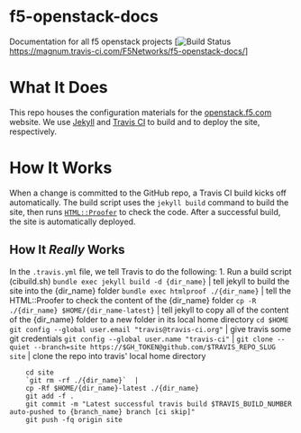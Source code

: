 # f5-openstack-docs
Documentation for all f5 openstack projects
[![Build Status](https://magnum.travis-ci.com/F5Networks/f5-openstack-docs.svg?branch=master)https://magnum.travis-ci.com/F5Networks/f5-openstack-docs/]

# What It Does

This repo houses the configuration materials for the [openstack.f5.com] website. We use [Jekyll] and [Travis CI] to build and to deploy the site, respectively.

# How It Works
When a change is committed to the GitHub repo, a Travis CI build kicks off automatically. The build script uses the `jekyll build` command to build the site, then runs [`HTML::Proofer`] to check the code. After a successful build, the site is automatically deployed.

## How It *Really* Works
In the `.travis.yml` file, we tell Travis to do the following:
    1. Run a build script (cibuild.sh)
        `bundle exec jekyll build -d {dir_name}` | tell jekyll to build the site into the \{dir_name\} folder
        `bundle exec htmlproof ./{dir_name}`  | tell the HTML::Proofer to check the content of the \{dir_name\} folder
        `cp -R ./{dir_name} $HOME/{dir_name-latest}` | tell jekyll to copy all of the content of the \{dir_name\} folder to a new folder in its local home directory
        `cd $HOME`
       `git config --global user.email "travis@travis-ci.org"`  | give travis some git credentials
        `git config --global user.name "travis-ci"`  | 
        `git clone --quiet --branch=site https://$GH_TOKEN@github.com/$TRAVIS_REPO_SLUG site` | clone the repo into travis' local home directory

        cd site
        `git rm -rf ./{dir_name}`  |
        cp -Rf $HOME/{dir_name}-latest ./{dir_name}
        git add -f .
        git commit -m "Latest successful travis build $TRAVIS_BUILD_NUMBER auto-pushed to {branch_name} branch [ci skip]"
        git push -fq origin site






[openstack.f5.com]:http://openstack.f5.com/
[Jekyll]:https://jekyllrb.com/
[Travis CI]:https://travis-ci.com/
[`HTML::Proofer`]:https://github.com/gjtorikian/html-proofer